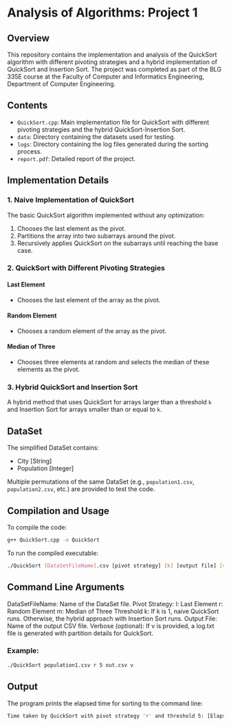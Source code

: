 # Analysis of Algorithms: Project 1

## Overview

This repository contains the implementation and analysis of the QuickSort algorithm with different pivoting strategies and a hybrid implementation of QuickSort and Insertion Sort. The project was completed as part of the BLG 335E course at the Faculty of Computer and Informatics Engineering, Department of Computer Engineering.

## Contents

- `QuickSort.cpp`: Main implementation file for QuickSort with different pivoting strategies and the hybrid QuickSort-Insertion Sort.
- `data`: Directory containing the datasets used for testing.
- `logs`: Directory containing the log files generated during the sorting process.
- `report.pdf`: Detailed report of the project.

## Implementation Details

### 1. Naive Implementation of QuickSort

The basic QuickSort algorithm implemented without any optimization:
1. Chooses the last element as the pivot.
2. Partitions the array into two subarrays around the pivot.
3. Recursively applies QuickSort on the subarrays until reaching the base case.

### 2. QuickSort with Different Pivoting Strategies

#### Last Element
- Chooses the last element of the array as the pivot.

#### Random Element
- Chooses a random element of the array as the pivot.

#### Median of Three
- Chooses three elements at random and selects the median of these elements as the pivot.

### 3. Hybrid QuickSort and Insertion Sort

A hybrid method that uses QuickSort for arrays larger than a threshold `k` and Insertion Sort for arrays smaller than or equal to `k`.

## DataSet

The simplified DataSet contains:
- City [String]
- Population [Integer]

Multiple permutations of the same DataSet (e.g., `population1.csv`, `population2.csv`, etc.) are provided to test the code.

## Compilation and Usage

To compile the code:
```bash
g++ QuickSort.cpp -o QuickSort
```
To run the compiled executable:
```bash
./QuickSort [DataSetFileName].csv [pivot strategy] [k] [output file] [verbose]
```

## Command Line Arguments

DataSetFileName: Name of the DataSet file.
Pivot Strategy:
l: Last Element
r: Random Element
m: Median of Three
Threshold k: If k is 1, naive QuickSort runs. Otherwise, the hybrid approach with Insertion Sort runs.
Output File: Name of the output CSV file.
Verbose (optional): If v is provided, a log.txt file is generated with partition details for QuickSort.

### Example:
```bash
./QuickSort population1.csv r 5 out.csv v
```
## Output
The program prints the elapsed time for sorting to the command line:
```bash
Time taken by QuickSort with pivot strategy 'r' and threshold 5: [Elapsed Time] ns.
```

